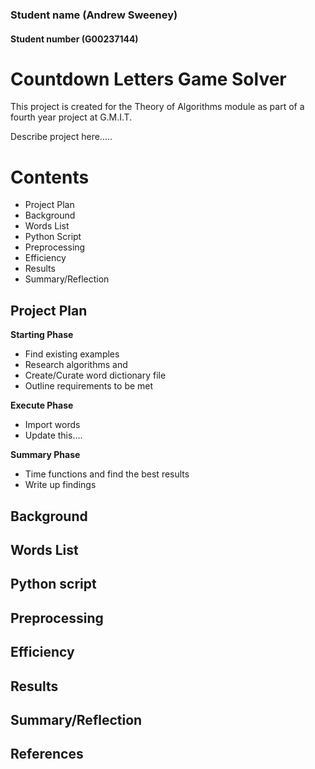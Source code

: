 ### Student name (Andrew Sweeney)
#### Student number (G00237144)

# Countdown Letters Game Solver

This project is created for the Theory of Algorithms module as part of a fourth year project at G.M.I.T.

Describe project here.....

# Contents

* Project Plan
* Background
* Words List
* Python Script
* Preprocessing
* Efficiency
* Results
* Summary/Reflection

## Project Plan

**Starting Phase**

* Find existing examples
* Research algorithms and 
* Create/Curate word dictionary file
* Outline requirements to be met

**Execute Phase**

* Import words
* Update this....

**Summary Phase**

* Time functions and find the best results
* Write up findings

## Background

## Words List

## Python script

## Preprocessing

## Efficiency

## Results

## Summary/Reflection

## References
[1]: http://www.oxfordlearnersdictionaries.com/wordlist/english/oxford3000/
[2]: http://www.oxfordlearnersdictionaries.com/wordlist/english/oxford3000/
[3]: http://www.oxfordlearnersdictionaries.com/wordlist/english/oxford3000/